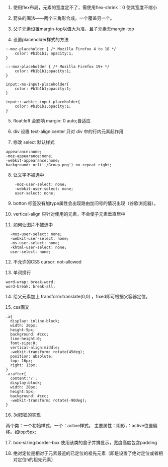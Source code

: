 1. 使用flex布局，元素的宽度定不了，需使用flex-shrink：0 使其宽度不缩小

2. 箭头的画法——两个三角形合成，一个覆盖另一个。

3. 父子元素设置margin-top以值大为准，且子元素无margin-top

4. 设置placeholder样式的方法

```
:-moz-placeholder { /* Mozilla Firefox 4 to 18 */
    color: #b1b1b1; opacity:1; 
}

::-moz-placeholder { /* Mozilla Firefox 19+ */
    color: #b1b1b1;opacity:1;
}

input:-ms-input-placeholder{
    color: #b1b1b1;opacity:1;
}

input::-webkit-input-placeholder{
    color: #b1b1b1;opacity:1;
}
```

5. float:left 会影响 margin: 0 auto;自适应

6. div 设置 text-align:center 只对 div 中的行内元素起作用

7. 修改 select 默认样式
```
appearance:none;
-moz-appearance:none;
-webkit-appearance:none;
background: url('./Group.png') no-repeat right;
```

8. 让文字不被选中
```
    -moz-user-select: none;
    -webkit-user-select: none;
    user-select: none;
```

9. botton 标签没有加type属性会出现路由加问号的情况出现（谷歌浏览器）。

10. vertical-align 只针对使用的元素，不会使子元素垂直居中

11. 如何让图片不被选中
```
  -moz-user-select: none;   
  -webkit-user-select: none;
  -ms-user-select: none;   
  -khtml-user-select: none;   
  user-select: none;  
```

12. 不允许的CSS cursor: not-allowed

13. 单词换行
```
word-wrap: break-word;
word-break: break-all;
```

14. 给父元素加上 transform:translate(0,0) ，fixed即可根据父容器定位。

15. css画叉
```
.a{ 
  display: inline-block; 
  width: 20px;
  height:5px; 
  background: #ccc;
  line-height:0;
  font-size:0;
  vertical-align:middle;
  -webkit-transform: rotate(45deg);
  position: absolute;
  top: 16px;
  right: 13px;
}
.a:after{
  content:'/';
  display:block;
  width: 20px;
  height:5px; 
  background: #ccc;
  -webkit-transform: rotate(-90deg);
}
```
16. 3d按钮的实现

两个类：一个初始样式，一个：active样式。
主要属性：阴影，：active位置偏移。如top:5px;

17. box-sizing:border-box  使用该类的盒子并排显示，宽度高度包含padding

18. 绝对定位是相对于元素最近的已定位的祖先元素（即是设置了绝对定位或者相对定位h的祖先元素）
